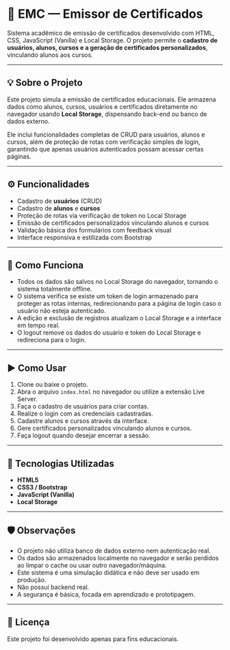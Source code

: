 # 🧾 EMC — Emissor de Certificados

Sistema acadêmico de emissão de certificados desenvolvido com HTML, CSS, JavaScript (Vanilla) e Local Storage. 
O projeto permite o **cadastro de usuários, alunos, cursos e a geração de certificados personalizados**, vinculando alunos aos cursos.

---

## 💡 Sobre o Projeto

Este projeto simula a emissão de certificados educacionais. Ele armazena dados como alunos, cursos, usuários e certificados diretamente no navegador usando **Local Storage**, dispensando back-end ou banco de dados externo.

Ele inclui funcionalidades completas de CRUD para usuários, alunos e cursos, além de proteção de rotas com verificação simples de login, garantindo que apenas usuários autenticados possam acessar certas páginas.

---

## ⚙️ Funcionalidades

- Cadastro de **usuários** (CRUD)
- Cadastro de **alunos** e **cursos**
- Proteção de rotas via verificação de token no Local Storage
- Emissão de certificados personalizados vinculando alunos e cursos
- Validação básica dos formulários com feedback visual
- Interface responsiva e estilizada com Bootstrap

---

## 🧠 Como Funciona

- Todos os dados são salvos no Local Storage do navegador, tornando o sistema totalmente offline.
- O sistema verifica se existe um token de login armazenado para proteger as rotas internas, redirecionando para a página de login caso o usuário não esteja autenticado.
- A edição e exclusão de registros atualizam o Local Storage e a interface em tempo real.
- O logout remove os dados do usuário e token do Local Storage e redireciona para o login.

---

## ▶️ Como Usar

1. Clone ou baixe o projeto.
2. Abra o arquivo `index.html` no navegador ou utilize a extensão Live Server.
3. Faça o cadastro de usuários para criar contas.
4. Realize o login com as credenciais cadastradas.
5. Cadastre alunos e cursos através da interface.
6. Gere certificados personalizados vinculando alunos e cursos.
7. Faça logout quando desejar encerrar a sessão.

---

## 🧰 Tecnologias Utilizadas

- **HTML5**
- **CSS3 / Bootstrap**
- **JavaScript (Vanilla)**
- **Local Storage**

---

## 🛡️ Observações

- O projeto não utiliza banco de dados externo nem autenticação real.
- Os dados são armazenados localmente no navegador e serão perdidos ao limpar o cache ou usar outro navegador/máquina.
- Este sistema é uma simulação didática e não deve ser usado em produção.
- Não possui backend real.
- A segurança é básica, focada em aprendizado e prototipagem.

---

## 📃 Licença

Este projeto foi desenvolvido apenas para fins educacionais.